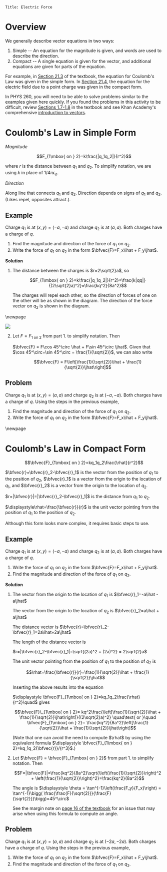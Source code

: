 ```mdextension
Title: Electric Force
```

# Overview

We generally describe vector equations in two ways:

1. Simple -- An equation for the magnitude is given, and words are used to describe the direction.
1. Compact -- A single equation is given for the vector, and additional equations are given for parts of the equation.

For example, in [Section 21.3](https://drive.google.com/file/d/1JS_pBuNEwXdz9IzpSBFPJffgVacZmqN7/view?usp=sharing_remove_) of the textbook, the equation for Coulomb's Law was given in the simple form. In [Section 21.4](https://drive.google.com/file/d/1JS_pBuNEwXdz9IzpSBFPJffgVacZmqN7/view?usp=sharing_remove_), the equation for the electric field due to a point charge was given in the compact form.

In PHYS 260, you will need to be able to solve problems similar to the examples given here quickly. If you found the problems in this activity to be difficult, review [Sections 1.7-1.8](https://drive.google.com/file/d/1Gg-ZzUWWqJNn3Eaw6hmix1Hsym5K4Mv3/view?usp=sharing) in the textbook and see Khan Academy's comprehensive [introduction to vectors](https://www.khanacademy.org/math/precalculus/x9e81a4f98389efdf:vectors).

# Coulomb's Law in Simple Form

*Magnitude*

$$F_{1\mbox{ on } 2}=k\frac{|q_1q_2|}{r^2}$$

where $r$ is the distance between $q_1$ and $q_2$. To simplify notation, we are using $k$ in place of $1/4\pi\epsilon_o$.

*Direction*

Along line that connects $q_1$ and $q_2$. Direction depends on signs of $q_1$ and $q_2$. (Likes repel, opposites attract.).

## Example

Charge $q_1$ is at $(x,y)=(-a,-a)$ and charge $q_2$ is at $(a, a)$. Both charges have a charge of $q$.

1. Find the magnitude and direction of the force of $q_1$ on $q_2$.
2. Write the force of $q_1$ on $q_2$ in the form $\bfvec{F}=F_x\ihat + F_y\jhat$.

**Solution**

1. The distance between the charges is $r=2\sqrt{2}a$, so

    $$F_{1\mbox{ on } 2}=k\frac{|q_1q_2|}{r^2}=\frac{k|qq|}{(2\sqrt{2}a)^2}=\frac{kq^2}{8a^2}$$

    The charges will repel each other, so the direction of forces of one on the other will be as shown in the diagram. The direction of the force vector on $q_2$ is shown in the diagram.

\newpage

<img src="figures/Two_Charges.svg"/>

2. Let $F = F_{1\mbox{ on } 2}$ from part 1. to simplify notation. Then
    
    $\bfvec{F} = F\cos 45^\circ \ihat + F\sin 45^\circ \jhat$. Given that $\cos 45^\circ=\sin 45^\circ = \frac{1}{\sqrt{2}}$, we can also write 
    
   $$\bfvec{F} = F\left[\frac{1}{\sqrt{2}}\ihat + \frac{1}{\sqrt{2}}\jhat\right]$$
    
## Problem

Charge $q_1$ is at $(x,y)=(a,a)$ and charge $q_2$ is at $(-a, -a)$. Both charges have a charge of $q$. Using the steps in the previous example,

1. Find the magnitude and direction of the force of $q_1$ on $q_2$.
2. Write the force of $q_1$ on $q_2$ in the form $\bfvec{F}=F_x\ihat + F_y\jhat$.

\newpage

# Coulomb's Law in Compact Form

$$\bfvec{F}_{1\mbox{ on } 2}=kq_1q_2\frac{\rhat}{r^2}$$

$\bfvec{r}=\bfvec{r}_2-\bfvec{r}_1$ is the vector from the position of $q_1$ to the position of $q_2$, $\bfvec{r}_1$ is a vector from the origin to the location of $q_1$, and $\bfvec{r}_2$ is a vector from the origin to the location of $q_2$.


$r=|\bfvec{r}|=|\bfvec{r}_2-\bfvec{r}_1|$ is the distance from $q_1$ to $q_2$.

$\displaystyle\rhat=\frac{\bfvec{r}}{r}$ is the unit vector pointing from the position of $q_1$ to the position of $q_2$.


Although this form looks more complex, it requires basic steps to use.

## Example

Charge $q_1$ is at $(x,y)=(-a,-a)$ and charge $q_2$ is at $(a, a)$. Both charges have a charge of $q$.

1. Write the force of $q_1$ on $q_2$ in the form $\bfvec{F}=F_x\ihat + F_y\jhat$.
2. Find the magnitude and direction of the force of $q_1$ on $q_2$.

**Solution**

1. The vector from the origin to the location of $q_1$ is $\bfvec{r}_1=-a\ihat -a\jhat$

    The vector from the origin to the location of $q_2$ is $\bfvec{r}_2=a\ihat + a\jhat$

    The distance vector is $\bfvec{r}=\bfvec{r}_2-\bfvec{r}_1=2a\ihat+2a\jhat$

    The length of the distance vector is 
    
    $r=|\bfvec{r}_2-\bfvec{r}_1|=\sqrt{(2a)^2 + (2a)^2} = 2\sqrt{2}a$

    The unit vector pointing from the position of $q_1$ to the position of $q_2$ is
    
    $$\rhat=\frac{\bfvec{r}}{r}=\frac{1}{\sqrt{2}}\ihat + \frac{1}{\sqrt{2}}\jhat$$

    Inserting the above results into the equation

    $\displaystyle \bfvec{F}_{1\mbox{ on } 2}=kq_1q_2\frac{\rhat}{r^2}\quad$ gives
    
    $$\bfvec{F}\_{1\mbox{ on } 2}=
    kq^2\frac{\left[\frac{1}{\sqrt{2}}\ihat + \frac{1}{\sqrt{2}}\jhat\right]}{(2\sqrt{2}a)^2}
    \quad\text{ or }\quad
    \bfvec{F}_{1\mbox{ on } 2}=
    \frac{kq^2}{8a^2}\left[\frac{1}{\sqrt{2}}\ihat + \frac{1}{\sqrt{2}}\jhat\right]$$

    (Note that one can avoid the need to compute $\rhat$ by using the equivalent formula $\displaystyle \bfvec{F}_{1\mbox{ on } 2}=kq_1q_2{\bfvec{r}}/{r^3}$.)

2. Let $\bfvec{F} = \bfvec{F}_{1\mbox{ on } 2}$ from part 1. to simplify notation. Then

    $$F=|\bfvec{F}|=\frac{kq^2}{8a^2}\sqrt{\left(\frac{1}{\sqrt{2}}\right)^2 + \left(\frac{1}{\sqrt{2}}\right)^2}=\frac{kq^2}{8a^2}$$
    
    The angle is $\displaystyle \theta = \tan^{-1}\left(\frac{F_y}{F_x}\right) = \tan^{-1}\bigg( \frac{\frac{F}{\sqrt{2}}}{\frac{F}{\sqrt{2}}}\bigg)=45^\circ$
    
    See the margin note on [page 16 of the textbook](https://drive.google.com/file/d/1Gg-ZzUWWqJNn3Eaw6hmix1Hsym5K4Mv3/view?usp=sharing_remove_) for an issue that may arise when using this formula to compute an angle.

## Problem

Charge $q_1$ is at $(x,y)=(a,a)$ and charge $q_2$ is at $(-2a, -2a)$. Both charges have a charge of $q$. Using the steps in the previous example,

1. Write the force of $q_1$ on $q_2$ in the form $\bfvec{F}=F_x\ihat + F_y\jhat$.
2. Find the magnitude and direction of the force of $q_1$ on $q_2$.
    

